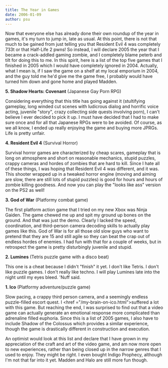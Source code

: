 ```yaml
---
title: The Year in Games
date: 2006-01-09
author: psu
---
```


Now that everyone else has already done their own roundup of the year in games, it's my turn to jump in, late as usual. At this point, there is not that much to be gained from just telling you that Resident Evil 4 was completely 733t or that Half-Life 2 pwns! So instead, I will declare 2005 the year that I became a crack-addled gaming zombie, and I completely blame peterb and tilt for doing this to me. In this spirit, here is a list of the top five games that I finished in 2005 which I would have completely ignored in 2004. Actually, what I mean is, if I saw the game on a shelf at my local emporium in 2004, and the guy told me he'd give me the game free, I probably would have turned him down and gone home and played Madden.

**5. Shadow Hearts: Covenant** (Japanese Gay Porn RPG)

Considering everything that this title has going against it (stultifying gameplay, long winded cut scenes with ludicrous dialog and horrific voice acting, juvenile "story", crazy collecting side quests involving porn), I can't believe I ever decided to pick it up. I must have decided that I had to make sure once and for all that Japanese RPGs were to be avoided. Of course, as we all know, I ended up really enjoying the game and buying more JPRGs. Life is pretty unfair.

**4. Resident Evil 4** (Survival Horror)

Survival horror games are characterized by cheap scares, gameplay that is long on atmosphere and short on reasonable mechanics, stupid puzzles, crappy cameras and hordes of zombies that are hard to kill. Since I hate all of these things, I was hoping that Resident Evil 4 was different, and it was. This shooter wrapped up in a tweaked horror engine (moving and aiming are slow, there are still lots of stupid puzzles) is good for hours and hours of zombie killing goodness. And now you can play the "looks like ass" version on the PS2 as well!

**3. God of War** (Platformy combat game)

The first platform action game that I tried on my new Xbox was Ninja Gaiden. The game chewed me up and spit my ground up bones on the ground. And that was just the demo. Clearly I lacked the speed, coordination, and third-person camera decoding skills to actually play games like this. God of War is for all those old slow guys who want to pretend that they are 15 and still agile so they can beat the crap out of endless hordes of enemies. I had fun with that for a couple of weeks, but in retrospect the game is pretty disturbingly juvenile and stupid.

**2. Lumines** (Tetris puzzle game with a disco beat)

This one is a cheat because I didn't "finish" it yet. I don't like Tetris. I don't like puzzle games. I don't really like techno. I will play Lumines late into the night until my eyes bleed. 'Nuff said.

**1. Ico** (Platformy adventure/puzzle game)

Slow pacing, a crappy third person camera, and a seemingly endless puzzle-filled escort quest. I <href ="/my-brain-on-ico.html">suffered a lot with this game</a>. But reaching the end, I was surprised to find out that a video game can actually generate an emotional response more complicated than adrenaline filled euphoria. Since this is a list of 2005 games, I also have to include Shadow of the Colossus which provides a similar experience, though the game is drastically different in construction and execution.

An optimist would look at this list and declare that I have grown in my appreciation of the craft and art of the video game, and am now more open to new experiences, rather than being closed up in the narrow genres that I used to enjoy. They might be right. I even bought Indigo Prophecy, although I'm not that far into it yet. Madden and Halo are still more fun though.